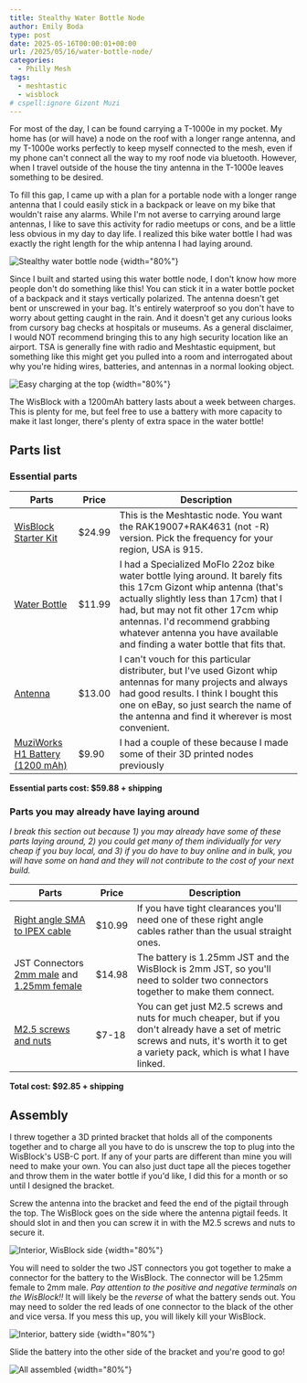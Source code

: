 ```yaml
---
title: Stealthy Water Bottle Node
author: Emily Boda
type: post
date: 2025-05-16T00:00:01+00:00
url: /2025/05/16/water-bottle-node/
categories:
  - Philly Mesh
tags:
  - meshtastic
  - wisblock
# cspell:ignore Gizont Muzi
---
```


For most of the day, I can be found carrying a T-1000e in my pocket. My home has (or will have) a node on the roof with a longer range antenna, and my T-1000e works perfectly to keep myself connected to the mesh, even if my phone can't connect all the way to my roof node via bluetooth. However, when I travel outside of the house the tiny antenna in the T-1000e leaves something to be desired.

To fill this gap, I came up with a plan for a portable node with a longer range antenna that I could easily stick in a backpack or leave on my bike that wouldn't raise any alarms. While I'm not averse to carrying around large antennas, I like to save this activity for radio meetups or cons, and be a little less obvious in my day to day life. I realized this bike water bottle I had was exactly the right length for the whip antenna I had laying around.

![Stealthy water bottle node](/images/uploads/2025-05-16-water-bottle-node/water_bottle_side.JPG)
{width="80%"}

Since I built and started using this water bottle node, I don't know how more people don't do something like this! You can stick it in a water bottle pocket of a backpack and it stays vertically polarized. The antenna doesn't get bent or unscrewed in your bag. It's entirely waterproof so you don't have to worry about getting caught in the rain. And it doesn't get any curious looks from cursory bag checks at hospitals or museums. As a general disclaimer, I would NOT recommend bringing this to any high security location like an airport. TSA is generally fine with radio and Meshtastic equipment, but something like this might get you pulled into a room and interrogated about why you're hiding wires, batteries, and antennas in a normal looking object.

![Easy charging at the top](/images/uploads/2025-05-16-water-bottle-node/water_bottle_top.JPG)
{width="80%"}

The WisBlock with a 1200mAh battery lasts about a week between charges. This is plenty for me, but feel free to use a battery with more capacity to make it last longer, there's plenty of extra space in the water bottle!

## Parts list

### Essential parts

| Parts                                                                                                                                                                       | Price  | Description                                                                                                                                                                                                                                                                                                       |
| --------------------------------------------------------------------------------------------------------------------------------------------------------------------------- | ------ | ----------------------------------------------------------------------------------------------------------------------------------------------------------------------------------------------------------------------------------------------------------------------------------------------------------------- |
| [WisBlock Starter Kit](https://store.rakwireless.com/products/wisblock-starter-kit?srsltid=AfmBOoqGNa6h2MSgg5oLSWXtv6xPEiVNtHl4h6oP_BMcHh4kBFPVji3x&variant=41786685063366) | $24.99 | This is the Meshtastic node. You want the RAK19007+RAK4631 (not -R) version. Pick the frequency for your region, USA is 915.                                                                                                                                                                                      |
| [Water Bottle](https://www.specialized.com/us/en/purist-moflo-22oz/p/157653)                                                                                                | $11.99 | I had a Specialized MoFlo 22oz bike water bottle lying around. It barely fits this 17cm Gizont whip antenna (that's actually slightly less than 17cm) that I had, but may not fit other 17cm whip antennas. I'd recommend grabbing whatever antenna you have available and finding a water bottle that fits that. |
| [Antenna](https://ovvys.com/products/gizont-long-range-whip-antenna?srsltid=AfmBOorSCCA6EwAnSAkfMoFwI7ncjHl4AFluoO8OGU7GVjI1yp73MW33)                                       | $13.00 | I can't vouch for this particular distributer, but I've used Gizont whip antennas for many projects and always had good results. I think I bought this one on eBay, so just search the name of the antenna and find it wherever is most convenient.                                                               |
| [MuziWorks H1 Battery (1200 mAh)](https://muzi.works/products/h1-battery?srsltid=AfmBOorybyZ_2L17M_H8qQfEdhiu6lNvZm79b52aTs1dyez0qWbZaAZX)                                  | $9.90  | I had a couple of these because I made some of their 3D printed nodes previously                                                                                                                                                                                                                                  |

**Essential parts cost: $59.88 + shipping**

### Parts you may already have laying around

_I break this section out because 1) you may already have some of these parts laying around, 2) you could get many of them individually for very cheap if you buy local, and 3) if you do have to buy online and in bulk, you will have some on hand and they will not contribute to the cost of your next build._

| Parts                                                                                                                                                                                                                   | Price  | Description                                                                                                                                                                              |
| ----------------------------------------------------------------------------------------------------------------------------------------------------------------------------------------------------------------------- | ------ | ---------------------------------------------------------------------------------------------------------------------------------------------------------------------------------------- |
| [Right angle SMA to IPEX cable](https://www.amazon.com/Female-Right-Angle-Coaxial-12inch/dp/B098QFZ2DB?th=1)                                                                                                            | $10.99 | If you have tight clearances you'll need one of these right angle cables rather than the usual straight ones.                                                                            |
| JST Connectors [2mm male](https://www.amazon.com/Upgraded-Connector-Battery-Inductrix-Eachine/dp/B07NWD5NTN/) and [1.25mm female](https://www.amazon.com/Chanzon-Connector-Electrical-Terminal-Lighting/dp/B0B2DBTVJC/) | $14.98 | The battery is 1.25mm JST and the WisBlock is 2mm JST, so you'll need to solder two connectors together to make them connect.                                                            |
| [M2.5 screws and nuts](https://www.amazon.com/HVAZI-M1-2-M1-4-M1-6-M2-5/dp/B0CJJFFCW2/)                                                                                                                                 | $7-18  | You can get just M2.5 screws and nuts for much cheaper, but if you don't already have a set of metric screws and nuts, it's worth it to get a variety pack, which is what I have linked. |

**Total cost: $92.85 + shipping**

## Assembly

I threw together a 3D printed bracket that holds all of the components together and to charge all you have to do is unscrew the top to plug into the WisBlock's USB-C port. If any of your parts are different than mine you will need to make your own. You can also just duct tape all the pieces together and throw them in the water bottle if you'd like, I did this for a month or so until I designed the bracket.

Screw the antenna into the bracket and feed the end of the pigtail through the top. The WisBlock goes on the side where the antenna pigtail feeds. It should slot in and then you can screw it in with the M2.5 screws and nuts to secure it.

![Interior, WisBlock side](/images/uploads/2025-05-16-water-bottle-node/interior.JPG)
{width="80%"}

You will need to solder the two JST connectors you got together to make a connector for the battery to the WisBlock. The connector will be 1.25mm female to 2mm male. _Pay attention to the positive and negative terminals on the WisBlock!!_ It will likely be the _reverse_ of what the battery sends out. You may need to solder the red leads of one connector to the black of the other and vice versa. If you mess this up, you will likely kill your WisBlock.

![Interior, battery side](/images/uploads/2025-05-16-water-bottle-node/interior_rear.JPG)
{width="80%"}

Slide the battery into the other side of the bracket and you're good to go!

![All assembled](/images/uploads/2025-05-16-water-bottle-node/water_bottle.JPG)
{width="80%"}
